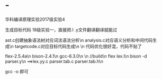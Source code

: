 # -
华科编译原理实验2017级实验4

生成目标代码
18级实验一，直接把.l .y文件翻译翻译就能过

ast.c创建抽象语法树对应词法语法分析\n
analysis.c对应语义分析和中间代码生成\n
targetcode.c对应目标代码生成\n
\n
代码优化很好混，代码不贴了

flex-2.5.4a\n
bison-2.4.1\n
gcc-6.3.0\n
\n
//build\n
flex lex.l\n
bison -d parser.y\n
==>lex.yy.c parser.tab.c parser.tab.h\n

gcc -o 即可
